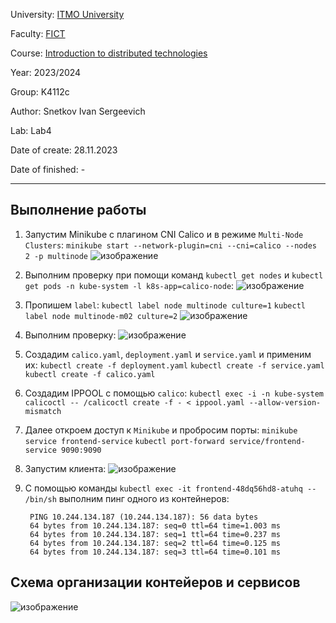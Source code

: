University: [ITMO University](https://itmo.ru/ru/)

Faculty: [FICT](https://fict.itmo.ru)

Course: [Introduction to distributed technologies](https://github.com/itmo-ict-faculty/introduction-to-distributed-technologies)

Year: 2023/2024

Group: K4112c

Author: Snetkov Ivan Sergeevich

Lab: Lab4

Date of create: 28.11.2023

Date of finished: -

_________________________________________________________________________________________________________________________________________________________


## Выполнение работы
1. Запустим Minikube с плагином CNI Calico и в режиме `Multi-Node Clusters`:
  `minikube start --network-plugin=cni --cni=calico --nodes 2 -p multinode`
  ![изображение](https://github.com/Ivasnet/2023_2024-introduction_to_distributed_technologies-k4112c-snetkov_i_s/assets/70843270/4d5edb7c-db7c-4209-8185-04ad5280a26f)


2. Выполним проверку при помощи команд `kubectl get nodes` и `kubectl get pods -n kube-system -l k8s-app=calico-node`:
  ![изображение](https://github.com/Ivasnet/2023_2024-introduction_to_distributed_technologies-k4112c-snetkov_i_s/assets/70843270/af182b40-e70d-4ed5-8bc2-c5fd7c31ba30)


3. Пропишем `label`:
  `kubectl label node multinode culture=1`
  `kubectl label node multinode-m02 culture=2`
  ![изображение](https://github.com/Ivasnet/2023_2024-introduction_to_distributed_technologies-k4112c-snetkov_i_s/assets/70843270/4d3a3ae6-0a92-4eac-be43-c8c16a54604d)


4. Выполним проверку:
  ![изображение](https://github.com/Ivasnet/2023_2024-introduction_to_distributed_technologies-k4112c-snetkov_i_s/assets/70843270/ae4b765b-13db-4c23-a866-e999ff599418)


5. Создадим `calico.yaml`, `deployment.yaml` и `service.yaml` и применим их:
  `kubectl create -f deployment.yaml`
  `kubectl create -f service.yaml`
  `kubectl create -f calico.yaml`

6. Создадим IPPOOL с помощью `calico`: 
  `kubectl exec -i -n kube-system calicoctl -- /calicoctl create -f - < ippool.yaml --allow-version-mismatch`

7. Далее откроем доступ к `Minikube` и пробросим порты:
   `minikube service frontend-service`
   `kubectl port-forward service/frontend-service 9090:9090` 
8. Запустим клиента:
  ![изображение](https://github.com/Ivasnet/2023_2024-introduction_to_distributed_technologies-k4112c-snetkov_i_s/assets/70843270/07a6aeb0-59cc-4c8a-916b-882fda72d0e9)
9. С помощью команды `kubectl exec -it frontend-48dq56hd8-atuhq -- /bin/sh` выполним пинг одного из контейнеров:
   ```
    PING 10.244.134.187 (10.244.134.187): 56 data bytes
    64 bytes from 10.244.134.187: seq=0 ttl=64 time=1.003 ms
    64 bytes from 10.244.134.187: seq=1 ttl=64 time=0.237 ms
    64 bytes from 10.244.134.187: seq=2 ttl=64 time=0.125 ms
    64 bytes from 10.244.134.187: seq=3 ttl=64 time=0.101 ms
## Схема организации контейеров и сервисов
![изображение](https://github.com/Ivasnet/2023_2024-introduction_to_distributed_technologies-k4112c-snetkov_i_s/assets/70843270/e53a27ae-5960-45a7-a2ab-8942ccbb5df2)




